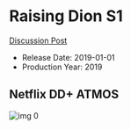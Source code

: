# Raising Dion S1

[Discussion Post](https://www.avsforum.com/threads/bass-eq-for-filtered-movies.2995212/post-58682226)

* Release Date: 2019-01-01
* Production Year: 2019

## Netflix DD+ ATMOS

![img 0](https://i.imgur.com/4Brfil2.jpg)

